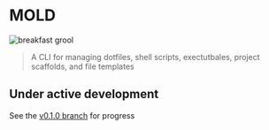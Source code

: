 # MOLD  
![breakfast grool](https://assets.slugbyte.com/github/github-header-00011.png)  

> A CLI for managing dotfiles, shell scripts, exectutbales, project scaffolds, and file templates

## Under active development 
See the [v0.1.0 branch](https://github.com/slugbyte/mold/tree/v0.1.0) for progress

